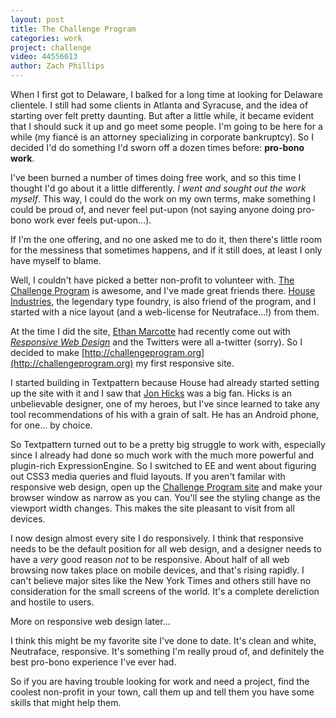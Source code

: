 ```yaml
---
layout: post
title: The Challenge Program
categories: work
project: challenge
video: 44556613
author: Zach Phillips
---
```


When I first got to Delaware, I balked for a long time at looking for Delaware clientele. I still had some clients in Atlanta and Syracuse, and the idea of starting over felt pretty daunting. But after a little while, it became evident that I should suck it up and go meet some people. I'm going to be here for a while (my fiancé is an attorney specializing in corporate bankruptcy). So I decided I'd do something I'd sworn off a dozen times before: **pro-bono work**.

I've been burned a number of times doing free work, and so this time I thought I'd go about it a little differently. _I went and sought out the work myself_. This way, I could do the work on my own terms, make something I could be proud of, and never feel put-upon (not saying anyone doing pro-bono work ever feels put-upon...).

If I'm the one offering, and no one asked me to do it, then there's little room for the messiness that sometimes happens, and if it still does, at least I only have myself to blame.

Well, I couldn't have picked a better non-profit to volunteer with. [The Challenge Program](http://challengeprogram.com) is awesome, and I've made great friends there. [House Industries](http://houseind.com), the legendary type foundry, is also friend of the program, and I started with a nice layout (and a web-license for Neutraface...!) from them.

At the time I did the site, [Ethan Marcotte](http://ethanmarcotte.com) had recently come out with [_Responsive Web Design_](http://responsivewebdesign.com) and the Twitters were all a-twitter (sorry). So I decided to make [http://challengeprogram.org](http://challengeprogram.org) my first responsive site.

I started building in Textpattern because House had already started setting up the site with it and I saw that [Jon Hicks](http://hicksdesign.co.uk) was a big fan. Hicks is an unbelievable designer, one of my heroes, but I've since learned to take any tool recommendations of his with a grain of salt. He has an Android phone, for one... by choice.

So Textpattern turned out to be a pretty big struggle to work with, especially since I already had done so much work with the much more powerful and plugin-rich ExpressionEngine. So I switched to EE and went about figuring out CSS3 media queries and fluid layouts. If you aren't familar with responsive web design, open up the [Challenge Program site](http://challengeprogram.org) and make your browser window as narrow as you can. You'll see the styling change as the viewport width changes. This makes the site pleasant to visit from all devices.

I now design almost every site I do responsively. I think that responsive needs to be the default position for all web design, and a designer needs to have a _very_ good reason _not_ to be responsive. About half of all web browsing now takes place on mobile devices, and that's rising rapidly. I can't believe major sites like the New York Times and others still have no consideration for the small screens of the world. It's a complete dereliction and hostile to users.

More on responsive web design later...

I think this might be my favorite site I've done to date. It's clean and white, Neutraface, responsive. It's something I'm really proud of, and definitely the best pro-bono experience I've ever had.

So if you are having trouble looking for work and need a project, find the coolest non-profit in your town, call them up and tell them you have some skills that might help them.